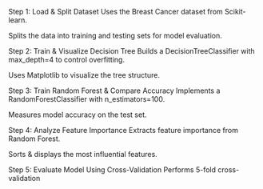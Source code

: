 Step 1: Load & Split Dataset
Uses the Breast Cancer dataset from Scikit-learn.

Splits the data into training and testing sets for model evaluation.

Step 2: Train & Visualize Decision Tree
Builds a DecisionTreeClassifier with max_depth=4 to control overfitting.

Uses Matplotlib to visualize the tree structure.

Step 3: Train Random Forest & Compare Accuracy
Implements a RandomForestClassifier with n_estimators=100.

Measures model accuracy on the test set.

Step 4: Analyze Feature Importance
Extracts feature importance from Random Forest.

Sorts & displays the most influential features.

Step 5: Evaluate Model Using Cross-Validation
Performs 5-fold cross-validation
